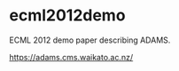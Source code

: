 ecml2012demo
============

ECML 2012 demo paper describing ADAMS.

https://adams.cms.waikato.ac.nz/

